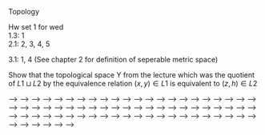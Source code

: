 Topology

Hw set 1 for wed  
1.3: 1  
2.1: 2, 3, 4, 5  

3.1: 1, 4 (See chapter 2 for definition of seperable metric space)  

Show that the topological space Y from the lecture which was the quotient 
of $L1 \sqcup L2$ by the equivalence relation $(x,y) \in L1$ is  equivalent to $(z,h) \in L2$

<!--  -->
<!-- Hw set 2 for wed  -->
<!-- <!--  --> -->
<!-- 3.1: 1, 2, 4, 6 (extra credit), 8   -->
<!--  -->
<!-- Hw set 3 for wed  -->
<!--  -->
<!-- 3.2: 1,2,3,4,6,10   -->
<!--  -->
<!-- Hw set 4 for wed -->
<!--  -->
<!-- 3.3: 1,2,3   -->
<!--  -->
<!-- Hw set 5 for wed -->
<!--  -->
<!-- 3:3: 4, 5, 6, 7, 8, 9 (extra credit)   -->
<!--  -->
<!-- HW set 6 for wed -->
<!--  -->
<!-- 3.4: 2, 3, 4, 5, 6 -->
<!--  -->
<!-- HW set 7 for wed -->
<!--  -->
<!-- 5.1: 1, 2, 3, 4, 5, 7   -->
<!--  -->
<!-- HW set 8 for wed -->
<!--  -->
<!-- 5.2 1,2,3,4   -->
<!--  -->
<!--  -->
<!--  -->
<!-- <!--  --> -->
<!-- <!-- Hw set 3 for wed --> -->
<!-- <!--  --> -->
<!-- <!-- 3.2: 2, 3, 6, 11, 12   --> -->
<!-- <!-- 3.3: 1, 2,3   --> -->
<!-- <!--  --> -->
<!-- <!-- <!-- Hw set 4 for fri --> --> -->
<!-- <!-- <!--  --> --> -->
<!-- <!-- <!-- 3.3: 1,3 --> --> -->
<!-- <!-- <!--  --> --> -->
<!-- <!-- HW set 4 for wed --> -->
<!-- <!-- <!--  --> --> -->
<!-- <!-- <!-- 1. Show that rationals Q are totally disconnected with its topology inherited from R --> --> -->
<!-- <!-- <!--  --> --> -->
<!-- <!-- 3.3: 9,10   --> -->
<!-- <!-- 3.4: 2, 3, 4 --> -->
<!-- <!--  --> -->
<!-- <!-- HW set 5 for wed --> -->
<!-- <!--  --> -->
<!-- <!-- 3.4: 5, 6, 8, 9 --> -->
<!-- <!--  --> -->
<!-- <!-- HW set 6 for wed --> -->
<!-- <!--  --> -->
<!-- <!-- 5.1: 1, 2, 3, 4 --> -->
<!-- <!--  --> -->
<!-- <!-- HW set 7 for wed --> -->
<!-- <!--  --> -->
<!-- <!-- 5.1: 5, 6, 7   (You already did it) --> -->
<!-- <!--  --> -->
<!-- <!-- HW 8 --> -->
<!-- <!--  --> -->
<!-- <!-- 5.2: 1,2,3,4   --> -->
<!-- <!--  --> -->
<!-- <!-- HW 9 --> -->
<!-- <!--  --> -->
<!-- <!-- In the proof of Theorem 17 show that the map is a homeomorphism onto image. --> -->
<!-- <!--  --> -->
<!-- <!-- pg 53: 1, 2, 7, 9   --> -->
<!-- <!-- pg 96 2   --> -->
<!-- <!--  --> -->
<!-- <!-- HW 10 mon --> -->
<!-- <!--  --> -->
<!-- <!-- 1. Show that the mobius band $M=[0,1] \times R /(0,x) \sim (1,-x)$ is a vector bundle over $S^1$. That is check local triviality.   --> -->
<!-- <!--  --> -->
<!-- <!-- Lee: 3-1, 3-2, 3-4, 3-5   --> -->
<!-- <!--  --> -->
<!-- <!-- HW 11 fri --> -->
<!-- <!--  --> -->
<!-- <!-- Lee: 4-1, 4-2   --> -->
<!-- <!--  --> -->
<!-- <!-- HW 12 for fri --> -->
<!-- <!--  --> -->
<!-- <!-- Lee, Edition 2: --> -->
<!-- <!--  --> -->
<!-- <!-- 11-5,  11-11, 13-5   --> -->
<!-- <!-- 14-1, 14-5, 14-6   --> -->
<!-- <!--  --> -->
<!-- <!-- Lee --> -->
<!-- <!--  --> -->
<!-- <!-- 16-2,  --> -->
<!-- <!--  --> -->
<!-- <!--  --> -->
<!-- <!--  --> -->
<!-- <!--  --> -->

